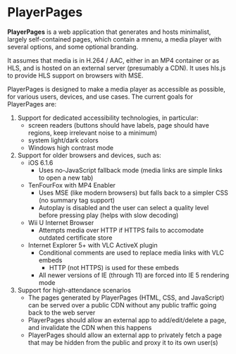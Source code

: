 # PlayerPages

**PlayerPages** is a web application that generates and hosts minimalist, largely self-contained pages, which contain a mnenu, a media player with several options, and some optional branding.

It assumes that media is in H.264 / AAC, either in an MP4 container or as HLS, and is hosted on an external server (presumably a CDN).
It uses hls.js to provide HLS support on browsers with MSE.

PlayerPages is designed to make a media player as accessible as possible, for various users, devices, and use cases. The current goals for PlayerPages are:

1. Support for dedicated accessibility technologies, in particular:
    * screen readers (buttons should have labels, page should have regions, keep irrelevant noise to a minimum)
    * system light/dark colors
    * Windows high contrast mode
2. Support for older browsers and devices, such as:
    * iOS 6.1.6
        * Uses no-JavaScript fallback mode (media links are simple links to open a new tab)
    * TenFourFox with MP4 Enabler
        * Uses MSE (like modern browsers) but falls back to a simpler CSS (no summary tag support)
        * Autoplay is disabled and the user can select a quality level before pressing play (helps with slow decoding)
    * Wii U Internet Browser
        * Attempts media over HTTP if HTTPS fails to accomodate outdated certificate store
    * Internet Explorer 5+ with VLC ActiveX plugin
        * Conditional comments are used to replace media links with VLC embeds
            * HTTP (not HTTPS) is used for these embeds
        * All newer versions of IE (through 11) are forced into IE 5 rendering mode
3. Support for high-attendance scenarios
    * The pages generated by PlayerPages (HTML, CSS, and JavaScript) can be served over a public CDN without any public traffic going back to the web server
    * PlayerPages should allow an external app to add/edit/delete a page, and invalidate the CDN when this happens
    * PlayerPages should allow an external app to privately fetch a page that may be hidden from the public and proxy it to its own user(s)
